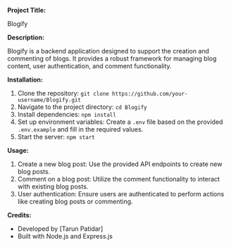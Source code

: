 **Project Title:**

Blogify

**Description:**

Blogify is a backend application designed to support the creation and commenting of blogs. It provides a robust framework for managing blog content, user authentication, and comment functionality.

**Installation:**

1. Clone the repository: `git clone https://github.com/your-username/Blogify.git`
2. Navigate to the project directory: `cd Blogify`
3. Install dependencies: `npm install`
4. Set up environment variables: Create a `.env` file based on the provided `.env.example` and fill in the required values.
5. Start the server: `npm start`

**Usage:**

1. Create a new blog post: Use the provided API endpoints to create new blog posts.
2. Comment on a blog post: Utilize the comment functionality to interact with existing blog posts.
3. User authentication: Ensure users are authenticated to perform actions like creating blog posts or commenting.


**Credits:**

- Developed by [Tarun Patidar]
- Built with Node.js and Express.js
